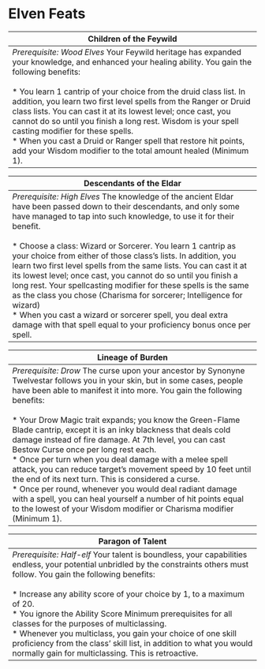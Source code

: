 Elven Feats
===========

| Children of the Feywild |
| --- |
| _Prerequisite: Wood Elves_  Your Feywild heritage has expanded your knowledge, and enhanced your healing ability. You gain the following benefits:<br><br>* You learn 1 cantrip of your choice from the druid class list. In addition, you learn two first level spells from the Ranger or Druid class lists. You can cast it at its lowest level; once cast, you cannot do so until you finish a long rest. Wisdom is your spell casting modifier for these spells.<br>* When you cast a Druid or Ranger spell that restore hit points, add your Wisdom modifier to the total amount healed (Minimum 1). |

| Descendants of the Eldar |
| --- |
| _Prerequisite: High Elves_  The knowledge of the ancient Eldar have been passed down to their descendants, and only some have managed to tap into such knowledge, to use it for their benefit.<br><br>* Choose a class: Wizard or Sorcerer. You learn 1 cantrip as your choice from either of those class’s lists. In addition, you learn two first level spells from the same lists. You can cast it at its lowest level; once cast, you cannot do so until you finish a long rest. Your spellcasting modifier for these spells is the same as the class you chose (Charisma for sorcerer; Intelligence for wizard)<br>* When you cast a wizard or sorcerer spell, you deal extra damage with that spell equal to your proficiency bonus once per spell. |

| Lineage of Burden |
| --- |
| _Prerequisite: Drow_  The curse upon your ancestor by Synonyne Twelvestar follows you in your skin, but in some cases, people have been able to manifest it into more. You gain the following benefits:<br><br>* Your Drow Magic trait expands; you know the Green-Flame Blade cantrip, except it is an inky blackness that deals cold damage instead of fire damage. At 7th level, you can cast Bestow Curse once per long rest each.<br>* Once per turn when you deal damage with a melee spell attack, you can reduce target’s movement speed by 10 feet until the end of its next turn. This is considered a curse.<br>* Once per round, whenever you would deal radiant damage with a spell, you can heal yourself a number of hit points equal to the lowest of your Wisdom modifier or Charisma modifier (Minimum 1). |

| Paragon of Talent |
| --- |
| _Prerequisite:_ _Half-elf_  Your talent is boundless, your capabilities endless, your potential unbridled by the constraints others must follow. You gain the following benefits:<br><br>* Increase any ability score of your choice by 1, to a maximum of 20.<br>* You ignore the Ability Score Minimum prerequisites for all classes for the purposes of multiclassing.<br>* Whenever you multiclass, you gain your choice of one skill proficiency from the class’ skill list, in addition to what you would normally gain for multiclassing. This is retroactive. |

